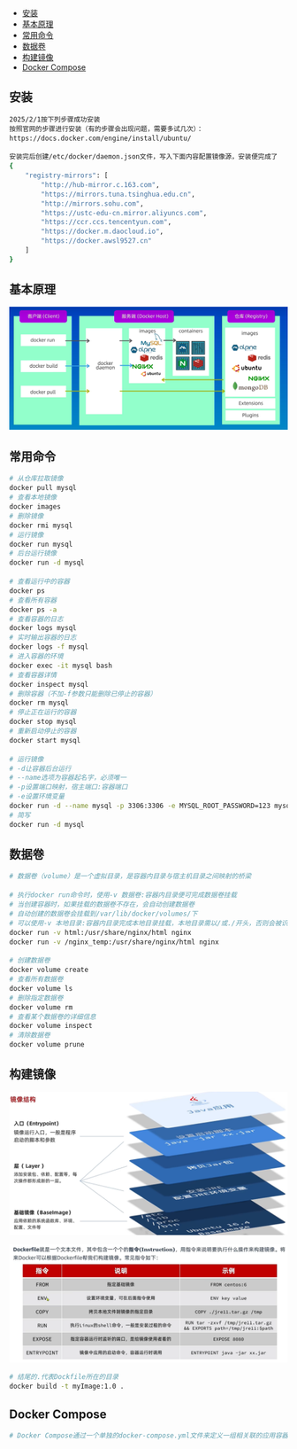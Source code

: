- [安装](#安装)
- [基本原理](#基本原理)
- [常用命令](#常用命令)
- [数据卷](#数据卷)
- [构建镜像](#构建镜像)
- [Docker Compose](#Docker%20Compose)

## 安装
```sh
2025/2/1按下列步骤成功安装
按照官网的步骤进行安装（有的步骤会出现问题，需要多试几次）：
https://docs.docker.com/engine/install/ubuntu/

安装完后创建/etc/docker/daemon.json文件，写入下面内容配置镜像源，安装便完成了
{
    "registry-mirrors": [
        "http://hub-mirror.c.163.com",
        "https://mirrors.tuna.tsinghua.edu.cn",
        "http://mirrors.sohu.com",
        "https://ustc-edu-cn.mirror.aliyuncs.com",
        "https://ccr.ccs.tencentyun.com",
        "https://docker.m.daocloud.io",
        "https://docker.awsl9527.cn"
    ]
}
```
## 基本原理
![](/images/docker_1.png)
## 常用命令
```sh
# 从仓库拉取镜像
docker pull mysql
# 查看本地镜像
docker images
# 删除镜像
docker rmi mysql
# 运行镜像
docker run mysql
# 后台运行镜像
docker run -d mysql

# 查看运行中的容器
docker ps
# 查看所有容器
docker ps -a
# 查看容器的日志
docker logs mysql
# 实时输出容器的日志
docker logs -f mysql
# 进入容器的环境
docker exec -it mysql bash
# 查看容器详情
docker inspect mysql
# 删除容器（不加-f参数只能删除已停止的容器）
docker rm mysql
# 停止正在运行的容器
docker stop mysql
# 重新启动停止的容器
docker start mysql

# 运行镜像
# -d让容器后台运行
# --name选项为容器起名字，必须唯一
# -p设置端口映射，宿主端口:容器端口
# -e设置环境变量
docker run -d --name mysql -p 3306:3306 -e MYSQL_ROOT_PASSWORD=123 mysql:5.7
# 简写
docker run -d mysql
```
## 数据卷
```sh
# 数据卷（volume）是一个虚拟目录，是容器内目录与宿主机目录之间映射的桥梁

# 执行docker run命令时，使用-v 数据卷:容器内目录便可完成数据卷挂载
# 当创建容器时，如果挂载的数据卷不存在，会自动创建数据卷
# 自动创建的数据卷会挂载到/var/lib/docker/volumes/下
# 可以使用-v 本地目录:容器内目录完成本地目录挂载，本地目录需以/或./开头，否则会被识别为数据卷
docker run -v html:/usr/share/nginx/html nginx
docker run -v /nginx_temp:/usr/share/nginx/html nginx

# 创建数据卷
docker volume create
# 查看所有数据卷
docker volume ls
# 删除指定数据卷
docker volume rm
# 查看某个数据卷的详细信息
docker volume inspect
# 清除数据卷
docker volume prune
```
## 构建镜像
![](/images/docker_3.png)


![](/images/docker_2.png)
```sh
# 结尾的.代表Dockfile所在的目录
docker build -t myImage:1.0 .
```
## Docker Compose
```sh
# Docker Compose通过一个单独的docker-compose.yml文件来定义一组相关联的应用容器，帮助我们实现多个相互关联的Docker容器的快速部署
```
